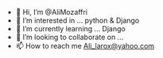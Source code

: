 - 👋 Hi, I’m @AliMozaffri
- 👀 I’m interested in ... python & Django
- 🌱 I’m currently learning ... Django
- 💞️ I’m looking to collaborate on ...
- 📫 How to reach me  Ali_larox@yahoo.com

<!---
AliMozaffri/AliMozaffri is a ✨ special ✨ repository because its `README.md` (this file) appears on your GitHub profile.
You can click the Preview link to take a look at your changes.
--->
